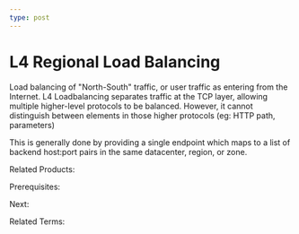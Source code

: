 ```yaml
---
type: post
---
```

# L4 Regional Load Balancing


Load balancing of "North-South" traffic, or user traffic as entering from the Internet.  L4 Loadbalancing separates traffic at the TCP layer, allowing multiple higher-level protocols to be balanced.  However, it cannot distinguish between elements in those higher protocols (eg: HTTP path, parameters)

This is generally done by providing a single endpoint which maps to a list of backend host:port pairs in the same datacenter, region, or zone.

Related Products:

Prerequisites:

Next:

Related Terms:
